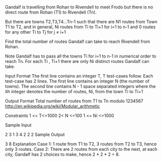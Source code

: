 Gandalf is travelling from Rohan to Rivendell to meet Frodo but there is no direct route from Rohan (T1) to Rivendell (Tn).

But there are towns T2,T3,T4...Tn-1 such that there are N1 routes from Town T1 to T2, and in general, Ni routes from Ti to Ti+1 for i=1 to n-1 and 0 routes for any other Ti to Tj for j ≠ i+1

Find the total number of routes Gandalf can take to reach Rivendell from Rohan.

Note
Gandalf has to pass all the towns Ti for i=1 to n-1 in numerical order to reach Tn.
For each Ti , Ti+1 there are only Ni distinct routes Gandalf can take.

Input Format
The first line contains an integer T, T test-cases follow.
Each test-case has 2 lines. The first line contains an integer N (the number of towns).
The second line contains N - 1 space separated integers where the ith integer denotes the number of routes, Ni, from the town Ti to Ti+1

Output Format
Total number of routes from T1 to Tn modulo 1234567
http://en.wikipedia.org/wiki/Modular_arithmetic

Constraints
1 <= T<=1000
2< N <=100
1 <= Ni <=1000

Sample Input

2
3
1 3
4
2 2 2
Sample Output

3
8
Explanation
Case 1: 1 route from T1 to T2, 3 routes from T2 to T3, hence only 3 routes.
Case 2: There are 2 routes from each city to the next, at each city, Gandalf has 2 choices to make, hence 2 * 2 * 2 = 8.
